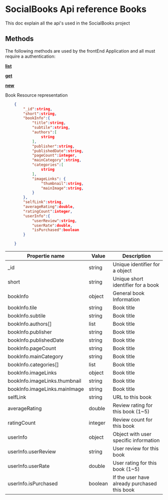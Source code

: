 # SocialBooks Api reference Books

This doc explain all the api's used in the SocialBooks project

## Methods

The following methods are used by the frontEnd Application and all must require a authentication:

[**list**](books.list.md)

[**get**](books.get.md)

[**new**](books.new.md)

Book Resource representation

```json
	{
		"_id":string,
		"short":string,
		"bookInfo":{
			"title":string,
			"subtile":string,
			"authors":[
				string
			],
			"publisher":string,
			"publishedDate":string,
			"pageCount":integer,
			"mainCategory":string,
			"categories":[
				string
			],
			"imageLinks": {
				"thumbnail":string,
				"mainImage":string,
			}
		},
		"selfLink":string,
		"averageRating":double,
		"ratingCount":integer,
		"userInfo":{
			"userReview":string,
			"userRate":double,
			"isPurchased":boolean
		}

	}
```

| Propertie name                | Value   | Description                                  |
| ----------------------------- | ------- | -------------------------------------------- |
| \_id                          | string  | Unique identifier for a object               |
| short                         | string  | Unique short identifier for a book           |
| bookInfo                      | object  | General book Information                     |
| bookInfo.tile                 | string  | Book title                                   |
| bookInfo.subtile              | string  | Book title                                   |
| bookInfo.authors[]            | list    | Book title                                   |
| bookInfo.publisher            | string  | Book title                                   |
| bookInfo.publishedDate        | string  | Book title                                   |
| bookInfo.pageCount            | string  | Book title                                   |
| bookInfo.mainCategory         | string  | Book title                                   |
| bookInfo.categories[]         | list    | Book title                                   |
| bookInfo.imageLinks           | object  | Book title                                   |
| bookInfo.imageLinks.thumbnail | string  | Book title                                   |
| bookInfo.imageLinks.mainImage | string  | Book title                                   |
| selfLink                      | string  | URL to this book                             |
| averageRating                 | double  | Review rating for this book (1~5)            |
| ratingCount                   | integer | Review count for this book                   |
| userInfo                      | object  | Object with user specific information        |
| userInfo.userReview           | string  | User review for this book                    |
| userInfo.userRate             | double  | User rating for this book (1~5)              |
| userInfo.isPurchased          | boolean | If the user have already purchased this book |
